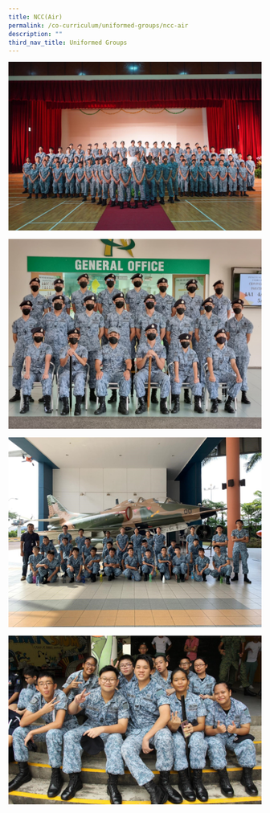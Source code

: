 ```yaml
---
title: NCC(Air)
permalink: /co-curriculum/uniformed-groups/ncc-air
description: ""
third_nav_title: Uniformed Groups
---
```

![](/images/NCC%20Air_1.png)

![](/images/NCC%20Air_2.jpg)

![](/images/NCC%20Air_3.jpg)

![](/images/NCC%20Air_4.jpg)
